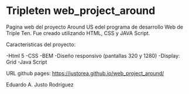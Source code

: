 # Tripleten web_project_around

Pagina web del proyecto Around US edel programa de desarrollo Web de Triple Ten. Fue creado utilizando HTML, CSS y JAVA Script.

Caracteristicas del proyecto:

-Html 5
-CSS
-BEM
-Diseño responsivo (pantallas 320 y 1280)
-Display: Grid
-Java Script

URL github pages: https://justorea.github.io/web_project_around/

Eduardo A. Justo Rodríguez
